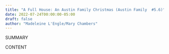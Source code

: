 ```yaml
---
title: "A Full House: An Austin Family Christmas (Austin Family  #5.6)"
date: 2022-07-24T00:00:00-05:00
draft: false
author: "Madeleine L'Engle/Mary Chambers"
---
```


SUMMARY

<!--more-->

CONTENT